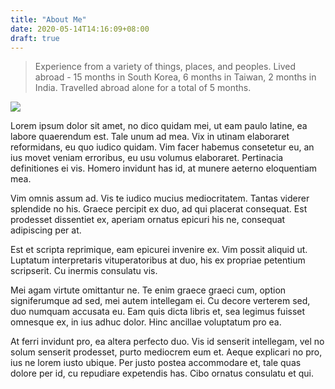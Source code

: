 ```yaml
---
title: "About Me"
date: 2020-05-14T14:16:09+08:00
draft: true
---
```


> Experience from a variety of things, places, and peoples. Lived abroad - 15 months in South Korea, 6 months in Taiwan, 2 months in India. Travelled abroad alone for a total of 5 months. 

![](/img/polli.jpg)
<div>
Lorem ipsum dolor sit amet, no dico quidam mei, ut eam paulo latine, ea labore quaerendum est. Tale unum ad mea. Vix in utinam elaboraret reformidans, eu quo iudico quidam. Vim facer habemus consetetur eu, an ius movet veniam erroribus, eu usu volumus elaboraret. Pertinacia definitiones ei vis. Homero invidunt has id, at munere aeterno eloquentiam mea.

Vim omnis assum ad. Vis te iudico mucius mediocritatem. Tantas viderer splendide no his. Graece percipit ex duo, ad qui placerat consequat. Est prodesset dissentiet ex, aperiam ornatus epicuri his ne, consequat adipiscing per at.

Est et scripta reprimique, eam epicurei invenire ex. Vim possit aliquid ut. Luptatum interpretaris vituperatoribus at duo, his ex propriae petentium scripserit. Cu inermis consulatu vis.

Mei agam virtute omittantur ne. Te enim graece graeci cum, option signiferumque ad sed, mei autem intellegam ei. Cu decore verterem sed, duo numquam accusata eu. Eam quis dicta libris et, sea legimus fuisset omnesque ex, in ius adhuc dolor. Hinc ancillae voluptatum pro ea.

At ferri invidunt pro, ea altera perfecto duo. Vis id senserit intellegam, vel no solum senserit prodesset, purto mediocrem eum et. Aeque explicari no pro, ius ne lorem iusto ubique. Per justo postea accommodare et, tale quas dolore per id, cu repudiare expetendis has. Cibo ornatus consulatu et qui.
</div>